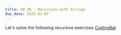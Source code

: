 ```yaml
---
title: CW 30 - Recursion with Strings
due_date: 2025-01-07
---
```


Let's solve the following recursive exercises [CodingBat](https://codingbat.com/home/jnovillo@stuy.edu/recursion_2_strings)
